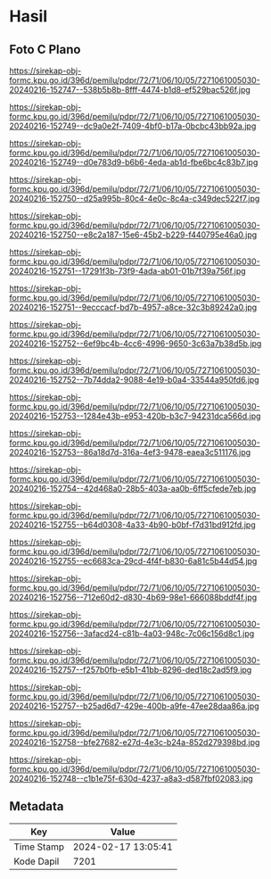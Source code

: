 # Hasil

## Foto C Plano

https://sirekap-obj-formc.kpu.go.id/396d/pemilu/pdpr/72/71/06/10/05/7271061005030-20240216-152747--538b5b8b-8fff-4474-b1d8-ef529bac526f.jpg

https://sirekap-obj-formc.kpu.go.id/396d/pemilu/pdpr/72/71/06/10/05/7271061005030-20240216-152749--dc9a0e2f-7409-4bf0-b17a-0bcbc43bb92a.jpg

https://sirekap-obj-formc.kpu.go.id/396d/pemilu/pdpr/72/71/06/10/05/7271061005030-20240216-152749--d0e783d9-b6b6-4eda-ab1d-fbe6bc4c83b7.jpg

https://sirekap-obj-formc.kpu.go.id/396d/pemilu/pdpr/72/71/06/10/05/7271061005030-20240216-152750--d25a995b-80c4-4e0c-8c4a-c349dec522f7.jpg

https://sirekap-obj-formc.kpu.go.id/396d/pemilu/pdpr/72/71/06/10/05/7271061005030-20240216-152750--e8c2a187-15e6-45b2-b229-f440795e46a0.jpg

https://sirekap-obj-formc.kpu.go.id/396d/pemilu/pdpr/72/71/06/10/05/7271061005030-20240216-152751--17291f3b-73f9-4ada-ab01-01b7f39a756f.jpg

https://sirekap-obj-formc.kpu.go.id/396d/pemilu/pdpr/72/71/06/10/05/7271061005030-20240216-152751--9ecccacf-bd7b-4957-a8ce-32c3b89242a0.jpg

https://sirekap-obj-formc.kpu.go.id/396d/pemilu/pdpr/72/71/06/10/05/7271061005030-20240216-152752--6ef9bc4b-4cc6-4996-9650-3c63a7b38d5b.jpg

https://sirekap-obj-formc.kpu.go.id/396d/pemilu/pdpr/72/71/06/10/05/7271061005030-20240216-152752--7b74dda2-9088-4e19-b0a4-33544a950fd6.jpg

https://sirekap-obj-formc.kpu.go.id/396d/pemilu/pdpr/72/71/06/10/05/7271061005030-20240216-152753--1284e43b-e953-420b-b3c7-94231dca566d.jpg

https://sirekap-obj-formc.kpu.go.id/396d/pemilu/pdpr/72/71/06/10/05/7271061005030-20240216-152753--86a18d7d-316a-4ef3-9478-eaea3c511176.jpg

https://sirekap-obj-formc.kpu.go.id/396d/pemilu/pdpr/72/71/06/10/05/7271061005030-20240216-152754--42d468a0-28b5-403a-aa0b-6ff5cfede7eb.jpg

https://sirekap-obj-formc.kpu.go.id/396d/pemilu/pdpr/72/71/06/10/05/7271061005030-20240216-152755--b64d0308-4a33-4b90-b0bf-f7d31bd912fd.jpg

https://sirekap-obj-formc.kpu.go.id/396d/pemilu/pdpr/72/71/06/10/05/7271061005030-20240216-152755--ec6683ca-29cd-4f4f-b830-6a81c5b44d54.jpg

https://sirekap-obj-formc.kpu.go.id/396d/pemilu/pdpr/72/71/06/10/05/7271061005030-20240216-152756--712e60d2-d830-4b69-98e1-666088bddf4f.jpg

https://sirekap-obj-formc.kpu.go.id/396d/pemilu/pdpr/72/71/06/10/05/7271061005030-20240216-152756--3afacd24-c81b-4a03-948c-7c06c156d8c1.jpg

https://sirekap-obj-formc.kpu.go.id/396d/pemilu/pdpr/72/71/06/10/05/7271061005030-20240216-152757--f257b0fb-e5b1-41bb-8296-ded18c2ad5f9.jpg

https://sirekap-obj-formc.kpu.go.id/396d/pemilu/pdpr/72/71/06/10/05/7271061005030-20240216-152757--b25ad6d7-429e-400b-a9fe-47ee28daa86a.jpg

https://sirekap-obj-formc.kpu.go.id/396d/pemilu/pdpr/72/71/06/10/05/7271061005030-20240216-152758--bfe27682-e27d-4e3c-b24a-852d279398bd.jpg

https://sirekap-obj-formc.kpu.go.id/396d/pemilu/pdpr/72/71/06/10/05/7271061005030-20240216-152748--c1b1e75f-630d-4237-a8a3-d587fbf02083.jpg


## Metadata

| Key        | Value               |
| ---------- | ------------------- |
| Time Stamp | 2024-02-17 13:05:41 |
| Kode Dapil | 7201                |



